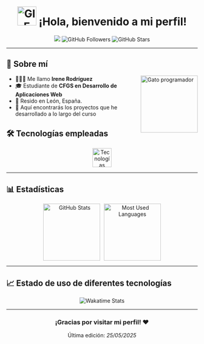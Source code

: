 <div align="center">
  <h1>
    <img src="https://media.tenor.com/i_lnpAd8RzMAAAAi/pikachu-pokemon.gif" alt="GIF animado de bienvenida Pikachu" width="50">
    ¡Hola, bienvenido a mi perfil!
  </h1>
</div>

<div align="center">
  <img src="https://komarev.com/ghpvc/?username=irenerodriguezrod&color=blue" />
  <img src="https://img.shields.io/github/followers/irenerodriguezrod?style=social" alt="GitHub Followers" />
  <img src="https://img.shields.io/github/stars/irenerodriguezrod?style=social" alt="GitHub Stars" />
</div>

---

## 🚀 Sobre mí
<img align="right" height="150" src="https://media1.tenor.com/m/GiUbb4qg_vwAAAAd/csharp-cat-programmer.gif" alt="Gato programador" />

- 💁🏻‍♀️ Me llamo **Irene Rodríguez**
- 🎓 Estudiante de **CFGS en Desarrollo de Aplicaciones Web**
- 📍 Resido en León, España. 
- 📃 Aquí encontrarás los proyectos que he desarrollado a lo largo del curso

## 🛠️ Tecnologías empleadas
<div align="center">
  <img src="https://skillicons.dev/icons?i=java,js,html,css,mysql,git,docker,linux,windows" height="50" alt="Tecnologías" />
</div>

---

## 📊 Estadísticas
<div align="center" style="display: flex; justify-content: center; gap: 10px; flex-wrap: wrap;">
  <img src="https://github-readme-stats.vercel.app/api?username=irenerodriguezrod&theme=dracula&show_icons=true&include_all_commits=true&count_private=true&hide_border=true" height="150" alt="GitHub Stats">
  <img src="https://github-readme-stats.vercel.app/api/top-langs/?username=irenerodriguezrod&locale=en&layout=compact&card_width=320&langs_count=5&theme=dracula&hide_border=true" height="150" alt="Most Used Languages">
</div>

---

## 📈 Estado de uso de diferentes tecnologías
<div align="center">
  <img src="https://github-readme-stats.vercel.app/api/wakatime?username=irenerodriguezrod&theme=dracula&hide_border=true" alt="Wakatime Stats">
</div>

---

<div align="center">
  <h3> ¡Gracias por visitar mi perfil! ❤️ </h3>
  <p>Última edición:<i> 25/05/2025</i></p>
</div>

